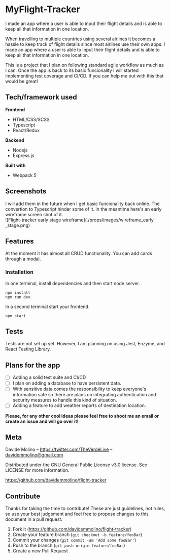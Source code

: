 # MyFlight-Tracker
I made an app where a user is able to input their flight details and is able to keep all that information in one location. 

When travelling to multiple countries using several airlines it becomes a hassle to keep track of flight details since most airlines use their own apps.
I made an app where a user is able to input their flight details and is able to keep all that information in one location. 

This is a project that I plan on following standard agile workflow as much as I can. Once the app is back to its basic funcionality I will started implementing test coverage and CI/CD. If you can help me out with this that would be great! 

## Tech/framework used

**Frontend**

- HTML/CSS/SCSS
- Typescript
- React/Redux

**Backend**

- Nodejs
- Express.js

**Built with**
- Webpack 5


## Screenshots

I will add them in the future when I get basic funcionality back online. The convertion to Typescript hinder some of it. In the meantime here's an early wireframe screen shot of it. <br>
![Flight-tracker early stage wireframe](./props/images/wireframe_early _stage.png)

## Features 

At the moment it has almost all CRUD functionality.
You can add cards through a modal. 

### Installation

In one terminal, install dependencies and then start node server.

```
npm install
npm run dev
```

In a second terminal start your frontend.

```
npm start
```

## Tests

Tests are not set up yet. However, I am planning on using Jest, Enzyme, and React Testing Library.

## Plans for the app

- [ ] Adding a solid test suite and CI/CD
- [ ] I plan on adding a database to have persistent data. <br>
- [ ] With sensitive data comes the responsibility to keep everyone's information safe so there are plans on integrating authentication and security measures to handle this kind of situation. <br>
- [ ] Adding a feature to add weather reports of destination location.

**Please, for any other cool ideas please feel free to shoot me an email or create an issue and will go over it!**

## Meta 

Davide Molino – https://twitter.com/TheVerdeLive – davidemmolino@gmail.com

Distributed under the GNU General Public License v3.0 license. See LICENSE for more information.

https://github.com/davidemmolino/flight-tracker


## Contribute

Thanks for taking the time to contribute!
These are just guidelines, not rules, so use your best judgement and feel free to propose changes to this document in a pull request.

1. Fork it (https://github.com/davidemmolino/flight-tracker)
2. Create your feature branch (`git checkout -b feature/fooBar`)
3. Commit your changes (`git commit -am 'Add some fooBar'`)
4. Push to the branch (`git push origin feature/fooBar`)
5. Create a new Pull Request


